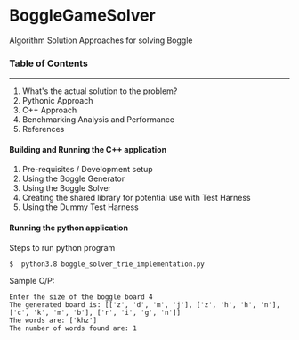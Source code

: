 # BoggleGameSolver    
Algorithm Solution Approaches for solving Boggle       


### Table of Contents
----------------------
1. What's the actual solution to the problem?     
2. Pythonic Approach     
3. C++ Approach     
4. Benchmarking Analysis and Performance      
5. References   

#### Building and Running the C++ application   
1. Pre-requisites / Development setup   
2. Using the Boggle Generator   
3. Using the Boggle Solver    
4. Creating the shared library for potential use with Test Harness    
5. Using the Dummy Test Harness   


#### Running the python application          

Steps to run python program      
```
$  python3.8 boggle_solver_trie_implementation.py
```
Sample O/P:

```
Enter the size of the boggle board 4
The generated board is: [['z', 'd', 'm', 'j'], ['z', 'h', 'h', 'n'], ['c', 'k', 'm', 'b'], ['r', 'i', 'g', 'n']]
The words are: ['khz']
The number of words found are: 1
```

